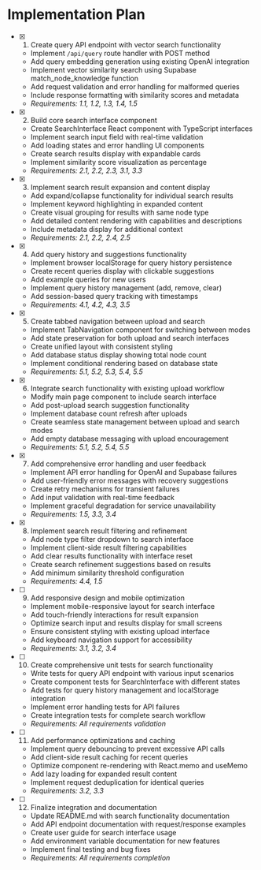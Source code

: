 # Implementation Plan

- [x] 1. Create query API endpoint with vector search functionality

  - Implement `/api/query` route handler with POST method
  - Add query embedding generation using existing OpenAI integration
  - Implement vector similarity search using Supabase match_node_knowledge function
  - Add request validation and error handling for malformed queries
  - Include response formatting with similarity scores and metadata
  - _Requirements: 1.1, 1.2, 1.3, 1.4, 1.5_

- [x] 2. Build core search interface component

  - Create SearchInterface React component with TypeScript interfaces
  - Implement search input field with real-time validation
  - Add loading states and error handling UI components
  - Create search results display with expandable cards
  - Implement similarity score visualization as percentage
  - _Requirements: 2.1, 2.2, 2.3, 3.1, 3.3_

- [x] 3. Implement search result expansion and content display

  - Add expand/collapse functionality for individual search results
  - Implement keyword highlighting in expanded content
  - Create visual grouping for results with same node type
  - Add detailed content rendering with capabilities and descriptions
  - Include metadata display for additional context
  - _Requirements: 2.1, 2.2, 2.4, 2.5_

- [x] 4. Add query history and suggestions functionality

  - Implement browser localStorage for query history persistence
  - Create recent queries display with clickable suggestions
  - Add example queries for new users
  - Implement query history management (add, remove, clear)
  - Add session-based query tracking with timestamps
  - _Requirements: 4.1, 4.2, 4.3, 3.5_

- [x] 5. Create tabbed navigation between upload and search

  - Implement TabNavigation component for switching between modes
  - Add state preservation for both upload and search interfaces
  - Create unified layout with consistent styling
  - Add database status display showing total node count
  - Implement conditional rendering based on database state
  - _Requirements: 5.1, 5.2, 5.3, 5.4, 5.5_

- [x] 6. Integrate search functionality with existing upload workflow

  - Modify main page component to include search interface
  - Add post-upload search suggestion functionality
  - Implement database count refresh after uploads
  - Create seamless state management between upload and search modes
  - Add empty database messaging with upload encouragement
  - _Requirements: 5.1, 5.2, 5.4, 5.5_

- [x] 7. Add comprehensive error handling and user feedback

  - Implement API error handling for OpenAI and Supabase failures
  - Add user-friendly error messages with recovery suggestions
  - Create retry mechanisms for transient failures
  - Add input validation with real-time feedback
  - Implement graceful degradation for service unavailability
  - _Requirements: 1.5, 3.3, 3.4_

- [x] 8. Implement search result filtering and refinement

  - Add node type filter dropdown to search interface
  - Implement client-side result filtering capabilities
  - Add clear results functionality with interface reset
  - Create search refinement suggestions based on results
  - Add minimum similarity threshold configuration
  - _Requirements: 4.4, 1.5_

- [ ] 9. Add responsive design and mobile optimization

  - Implement mobile-responsive layout for search interface
  - Add touch-friendly interactions for result expansion
  - Optimize search input and results display for small screens
  - Ensure consistent styling with existing upload interface
  - Add keyboard navigation support for accessibility
  - _Requirements: 3.1, 3.2, 3.4_

- [ ] 10. Create comprehensive unit tests for search functionality

  - Write tests for query API endpoint with various input scenarios
  - Create component tests for SearchInterface with different states
  - Add tests for query history management and localStorage integration
  - Implement error handling tests for API failures
  - Create integration tests for complete search workflow
  - _Requirements: All requirements validation_

- [ ] 11. Add performance optimizations and caching

  - Implement query debouncing to prevent excessive API calls
  - Add client-side result caching for recent queries
  - Optimize component re-rendering with React.memo and useMemo
  - Add lazy loading for expanded result content
  - Implement request deduplication for identical queries
  - _Requirements: 3.2, 3.3_

- [ ] 12. Finalize integration and documentation
  - Update README.md with search functionality documentation
  - Add API endpoint documentation with request/response examples
  - Create user guide for search interface usage
  - Add environment variable documentation for new features
  - Implement final testing and bug fixes
  - _Requirements: All requirements completion_

